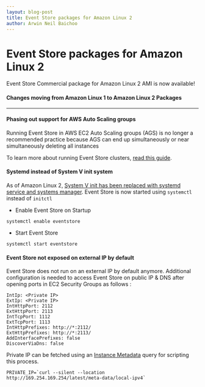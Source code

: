 ```yaml
---
layout: blog-post
title: Event Store packages for Amazon Linux 2
author: Arwin Neil Baichoo
---
```

# Event Store packages for Amazon Linux 2

Event Store Commercial package for Amazon Linux 2 AMI is now available!

#### Changes moving from Amazon Linux 1 to Amazon Linux 2 Packages
---

#### Phasing out support for AWS Auto Scaling groups 
Running Event Store in AWS EC2 Auto Scaling groups (AGS) is no longer a recommended practice because AGS can end up simultaneously or near simultaneously deleting all instances

To learn more about running Event Store clusters, [read this guide](https://eventstore.org/docs/server/cluster-with-manager-nodes/index.html).

#### Systemd instead of System V init system
As of Amazon Linux 2, [System V init has been replaced with systemd service and systems manager](https://aws.amazon.com/amazon-linux-2/release-notes/). Event Store is now started using `systemctl` instead of `initctl` 

- Enable Event Store on Startup
```
systemctl enable eventstore
```

- Start Event Store
```
systemctl start eventstore
```

#### Event Store not exposed on external IP by default
Event Store does not run on an external IP by default anymore. Additional configuration is needed to access Event Store on public IP & DNS after opening ports in EC2 Security Groups as follows :

```
IntIp: <Private IP>
ExtIp: <Private IP>
IntHttpPort: 2112
ExtHttpPort: 2113
IntTcpPort: 1112
ExtTcpPort: 1113
IntHttpPrefixes: http://*:2112/
ExtHttpPrefixes: http://*:2113/
AddInterfacePrefixes: false
DiscoverViaDns: false
```

Private IP can be fetched using an [Instance Metadata](https://docs.aws.amazon.com/AWSEC2/latest/UserGuide/ec2-instance-metadata.html) query for scripting this process.

```
PRIVATE_IP=`curl --silent --location http://169.254.169.254/latest/meta-data/local-ipv4`
```
